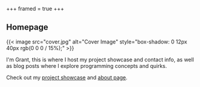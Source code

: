 +++
framed = true
+++

## Homepage

{{< image src="cover.jpg" alt="Cover Image" style="box-shadow: 0 12px 40px rgb(0 0 0 / 15%);" >}}

I'm Grant, this is where I host my project showcase and contact info,
as well as blog posts where I explore programming concepts and quirks.

Check out my [project showcase](/showcase) and [about page](/about).
